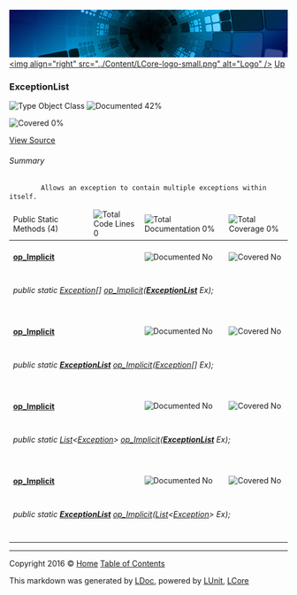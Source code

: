 ![](../Content/LCore-banner-small.png "")
[&lt;img align=&quot;right&quot; src=&quot;../Content/LCore-logo-small.png&quot; alt=&quot;Logo&quot; /&gt;](../../README.md)
[Up](../L.md)

### ExceptionList

![Type Object Class](http://b.repl.ca/v1/Type-Object%20Class-blue.png "") ![Documented 42%](http://b.repl.ca/v1/Documented-42%25-yellow.png "")

![Covered 0%](http://b.repl.ca/v1/Covered-0%25-red.png "")

[View Source](../Tools/ExceptionList.cs#L)

###### Summary

            Allows an exception to contain multiple exceptions within itself.
            

<table>
<thead><tr><td>Public Static Methods (4)</td>
<td></td>
<td><img src="http://b.repl.ca/v1/Total%20Code%20Lines-0-red.png" alt="Total Code Lines 0" /></td>
<td><img src="http://b.repl.ca/v1/Total%20Documentation-0%25-red.png" alt="Total Documentation 0%" /></td>
<td><img src="http://b.repl.ca/v1/Total%20Coverage-0%25-red.png" alt="Total Coverage 0%" /></td></tr></thead>
<tr><td><h4><strong><a href="ExceptionList_op_Implicit-0.md" alt="">op_Implicit</a></strong></h4></td>
<td>   </td>
<td></td>
<td><img src="http://b.repl.ca/v1/Documented-No-red.png" alt="Documented No" /></td>
<td><img src="http://b.repl.ca/v1/Covered-No-red.png" alt="Covered No" /></td></tr>
<tr><td colspan="5"><h6>public static <a href="https://msdn.microsoft.com/en-us/library/system.exception.aspx" alt="">Exception</a>[] <a href="ExceptionList_op_Implicit-0.md" alt="">op_Implicit</a>(<strong><a href="ExceptionList.md" alt="">ExceptionList</a></strong> Ex);</h6>
</td>
</tr>
<tr><td><h4><strong><a href="ExceptionList_op_Implicit-1.md" alt="">op_Implicit</a></strong></h4></td>
<td>   </td>
<td></td>
<td><img src="http://b.repl.ca/v1/Documented-No-red.png" alt="Documented No" /></td>
<td><img src="http://b.repl.ca/v1/Covered-No-red.png" alt="Covered No" /></td></tr>
<tr><td colspan="5"><h6>public static <strong><a href="ExceptionList.md" alt="">ExceptionList</a></strong> <a href="ExceptionList_op_Implicit-1.md" alt="">op_Implicit</a>(<a href="https://msdn.microsoft.com/en-us/library/system.exception.aspx" alt="">Exception</a>[] Ex);</h6>
</td>
</tr>
<tr><td><h4><strong><a href="ExceptionList_op_Implicit-2.md" alt="">op_Implicit</a></strong></h4></td>
<td>   </td>
<td></td>
<td><img src="http://b.repl.ca/v1/Documented-No-red.png" alt="Documented No" /></td>
<td><img src="http://b.repl.ca/v1/Covered-No-red.png" alt="Covered No" /></td></tr>
<tr><td colspan="5"><h6>public static <a href="https://msdn.microsoft.com/en-us/library/6sh2ey19.aspx" alt="" target="_blank">List</a>&lt;<a href="https://msdn.microsoft.com/en-us/library/system.exception.aspx" alt="">Exception</a>&gt; <a href="ExceptionList_op_Implicit-2.md" alt="">op_Implicit</a>(<strong><a href="ExceptionList.md" alt="">ExceptionList</a></strong> Ex);</h6>
</td>
</tr>
<tr><td><h4><strong><a href="ExceptionList_op_Implicit-3.md" alt="">op_Implicit</a></strong></h4></td>
<td>   </td>
<td></td>
<td><img src="http://b.repl.ca/v1/Documented-No-red.png" alt="Documented No" /></td>
<td><img src="http://b.repl.ca/v1/Covered-No-red.png" alt="Covered No" /></td></tr>
<tr><td colspan="5"><h6>public static <strong><a href="ExceptionList.md" alt="">ExceptionList</a></strong> <a href="ExceptionList_op_Implicit-3.md" alt="">op_Implicit</a>(<a href="https://msdn.microsoft.com/en-us/library/6sh2ey19.aspx" alt="" target="_blank">List</a>&lt;<a href="https://msdn.microsoft.com/en-us/library/system.exception.aspx" alt="">Exception</a>&gt; Ex);</h6>
</td>
</tr>
<tr><td width="850px" colspan="5"></td></tr>
</table>




---

Copyright 2016 &copy; [Home](../../README.md) [Table of Contents](../../TableOfContents.md)

This markdown was generated by [LDoc](https://github.com/CodeSingularity/LDoc), powered by [LUnit](https://github.com/CodeSingularity/LUnit), [LCore](https://github.com/CodeSingularity/LCore)
